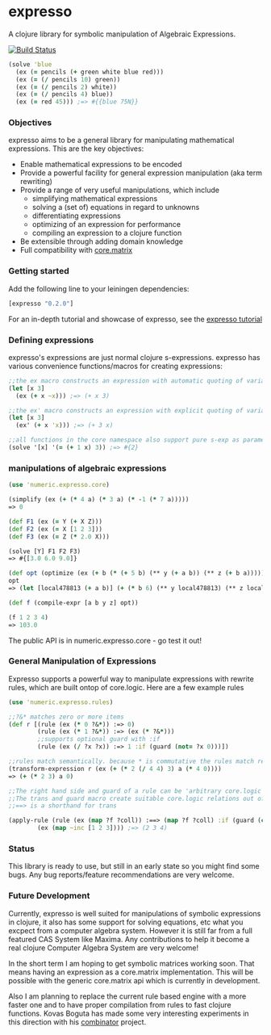 expresso
========

A clojure library for symbolic manipulation of Algebraic Expressions. 


[![Build Status](https://travis-ci.org/clojure-numerics/expresso.png?branch=master)](https://travis-ci.org/clojure-numerics/expresso)

```clojure
(solve 'blue
  (ex (= pencils (+ green white blue red)))
  (ex (= (/ pencils 10) green))
  (ex (= (/ pencils 2) white))
  (ex (= (/ pencils 4) blue))
  (ex (= red 45))) ;=> #{{blue 75N}}
```
### Objectives

expresso aims to be a general library for manipulating mathematical expressions.
This are the key objectives:

 - Enable mathematical expressions to be encoded
 - Provide a powerful facility for general expression manipulation (aka term rewriting)
 - Provide a range of very useful manipulations, which include
   - simplifying mathematical expressions
   - solving a (set of) equations in regard to unknowns
   - differentiating expressions
   - optimizing of an expression for performance
   - compiling an expression to a clojure function
 - Be extensible through adding domain knowledge
 - Full compatibility with [core.matrix](https://github.com/mikera/matrix-api)
 
 
### Getting started

Add the following line to your leiningen dependencies:
```clojure
[expresso "0.2.0"]
```
For an in-depth tutorial and showcase of expresso, see the [expresso tutorial](https://github.com/mschuene/expresso-tutorial)
### Defining expressions

expresso's expressions are just normal clojure s-expressions. expresso has various convenience functions/macros
for creating expressions:

```clojure
;;the ex macro constructs an expression with automatic quoting of variables
(let [x 3]
  (ex (+ x ~x))) ;=> (+ x 3)

;;the ex' macro constructs an expression with explicit quoting of variables
(let [x 3]
  (ex' (+ x 'x))) ;=> (+ 3 x)

;;all functions in the core namespace also support pure s-exp as parameters
(solve '[x] '(= (+ 1 x) 3)) ;=> #{2}
```
### manipulations of algebraic expressions

```clojure
(use 'numeric.expresso.core)

(simplify (ex (+ (* 4 a) (* 3 a) (* -1 (* 7 a))))) 
=> 0

(def F1 (ex (= Y (+ X Z)))
(def F2 (ex (= X [1 2 3]))
(def F3 (ex (= Z (* 2.0 X)))

(solve [Y] F1 F2 F3)
=> #{[3.0 6.0 9.0]}        

(def opt (optimize (ex (+ b (* (+ 5 b) (** y (+ a b)) (** z (+ b a)))))))
opt
=> (let [local478813 (+ a b)] (+ (* b 6) (** y local478813) (** z local478813)))

(def f (compile-expr [a b y z] opt))

(f 1 2 3 4)
=> 103.0
```
The public API is in numeric.expresso.core - go test it out!

### General Manipulation of Expressions
Expresso supports a powerful way to manipulate expressions with rewrite rules, which are built ontop of 
core.logic. Here are a few example rules

```clojure
(use 'numeric.expresso.rules)

;;?&* matches zero or more items
(def r [(rule (ex (* 0 ?&*)) :=> 0)
        (rule (ex (* 1 ?&*)) :=> (ex (* ?&*)))
        ;;supports optional guard with :if
        (rule (ex (/ ?x ?x)) :=> 1 :if (guard (not= ?x 0)))])

;;rules match semantically. because * is commutative the rules match regardless of the order of arguments
(transform-expression r (ex (+ (* 2 (/ 4 4) 3) a (* 4 0))))
=> (+ (* 2 3) a 0)

;;The right hand side and guard of a rule can be 'arbitrary core.logic relations'.
;;The trans and guard macro create suitable core.logic relations out of normal clojure code.
;;==> is a shorthand for trans

(apply-rule (rule (ex (map ?f ?coll)) :==> (map ?f ?coll) :if (guard (coll? ?coll)))
  	    (ex (map ~inc [1 2 3]))) ;=> (2 3 4)
```

### Status 
This library is ready to use, but still in an early state so you might find some
bugs. Any bug reports/feature recommendations are very welcome.

### Future Development
Currently, expresso is well suited for manipulations of symbolic expressions in clojure, it also has some support for
solving equations, etc what you excpect from a computer algebra system. However it is still far from a full featured 
CAS System like Maxima. Any contributions to help it become a real clojure Computer Algebra System are very welcome!

In the short term I am hoping to get symbolic matrices working soon. That means having an expression as a core.matrix implementation. This will be possible with the generic core.matrix api which is currently in development.

Also I am planning to replace the current rule based engine with a more faster one and to have proper compilation from 
rules to fast clojure functions. Kovas Boguta has made some very interesting experiments in this direction with his
[combinator](https://github.com/kovasb/combinator) project.
